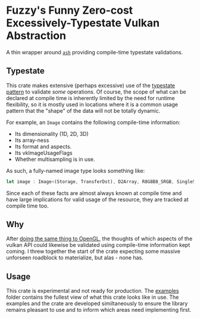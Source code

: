 # Fuzzy's Funny Zero-cost Excessively-Typestate Vulkan Abstraction
A thin wrapper around [`ash`](https://github.com/ash-rs/ash) providing
compile-time typestate validations.

## Typestate
This crate makes extensive (perhaps excessive) use of the [typestate
pattern](https://en.wikipedia.org/wiki/Typestate_analysis) to validate *some*
operations. Of course, the scope of what can be declared at compile time is
inherently limited by the need for runtime flexibility, so it is mostly used in
locations where it is a common usage pattern that the "shape" of the data will
not be totally dynamic.

For example, an `Image` contains the following compile-time information:
* Its dimensionality (1D, 2D, 3D)
* Its array-ness
* Its format and aspects.
* Its vkImageUsageFlags
* Whether multisampling is in use.

As such, a fully-named image type looks something like:
```rust
let image : Image<(Storage, TransferDst), D2Array, R8G8B8_SRGB, SingleSampled> = todo!();
```
Since each of these facts are almost always known at compile time and have large
implications for valid usage of the resource, they are tracked at compile time
too.

## Why
After [doing the same thing to OpenGL](https://github.com/Fuzzyzilla/glhf), the
thoughts of which aspects of the vulkan API could likewise be validated using
compile-time information kept coming. I threw together the start of the crate
expecting some massive unforseen roadblock to materialize, but alas - none has.

## Usage
This crate is experimental and not ready for production. The
[examples](fzvk/examples/) folder contains the fullest view of what this crate
looks like in use. The examples and the crate are developed similtaneously to
ensure the library remains pleasant to use and to inform which areas need
implementing first.